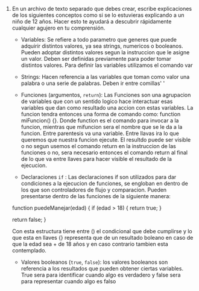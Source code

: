 1. En un archivo de texto separado que debes crear, escribe explicaciones de los siguientes conceptos como si se lo estuvieras explicando a un niño de 12 años. Hacer esto te ayudará a descubrir rápidamente cualquier agujero en tu comprensión.

	* Variables: Se refiere a todo parametro que generes que puede adquirir distintos valores, ya sea strings, numericos o booleanos. Pueden adoptar distintos valores segun la instruccion que le asigne un valor. Deben ser definidas previamente para poder tomar distintos valores. Para definir las variables utilizamos el comando var

	* Strings: Hacen referencia a las variables que toman como valor una palabra o una serie de palabras. Deben ir entre comillas'  '

	* Funciones (argumentos, `return`): Las Funciones son una agrupacion de variables que con un sentido logico hace interactuar esas variables que dan como resultado una accion con estas variables. La funcion tendra entonces una forma de comando como: function miFuncion() {}. Donde function es el comando para invocar a la funcion, mientras que mifuncion sera el nombre que se le da a la funcion. Entre parentesis va una variable. Entre llavas ira lo que queremos que nuestra funcion ejecute. El resultdo puede ser visible o no segun usemos el comando return en la instruccion de las funciones o no, sera necesario entonces el comando return al final de lo que va entre llaves para hacer visible el resultado de la ejecucion.

	* Declaraciones `if` : Las declaraciones if son utilizados para dar condiciones a la ejecucion de funciones, se engloban en dentro de los que son controladores de flujo y comparacion. Pueden presentarse dentro de las funciones de la siguiente manera:

	 function puedeManejar(edad) {
    if (edad > 18) {
        return true;
    }

    return false;
    } 

    Con esta estructura tiene entre () el condicional que debe cumplirse y lo que esta en llaves {} representa que de un resultado boleano en caso de que la edad sea + de 18 años y en caso contrario tambien esta contemplado. 

	* Valores booleanos (`true`, `false`): los valores booleanos son referencia a los resultados que pueden obtener ciertas variables. True sera para identificar cuando algo es verdadero y false sera para representar cuando algo es falso